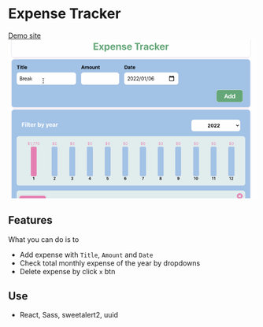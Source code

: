 # Expense Tracker
[Demo site](https://bacnotes.github.io/react-expense-tracker/ "Demo site")  
![demo fig](demo.gif)

## Features
What you can do is to
- Add expense with `Title`, `Amount` and `Date`
- Check total monthly expense of the year by dropdowns
- Delete expense by click `x` btn

## Use
- React, Sass, sweetalert2, uuid
